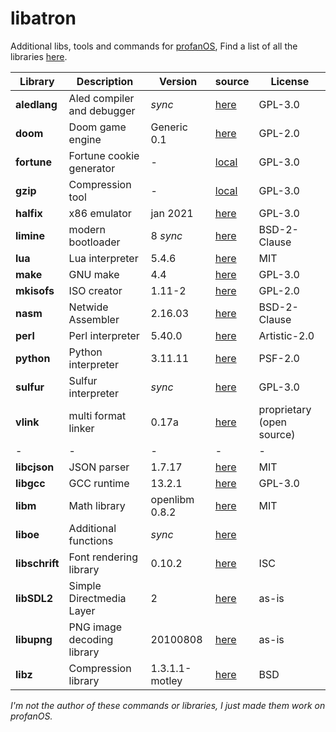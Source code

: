 # libatron

Additional libs, tools and commands for [profanOS](https://github.com/elydre/profanOS),
Find a list of all the libraries [here](https://github.com/elydre/profanOS/wiki/Dev-Links).

| Library | Description | Version | source | License |
|------|-------------|---------|--------|---------|
| **aledlang** | Aled compiler and debugger | *sync* | [here](https://github.com/elydre/aledlang) | GPL-3.0 |
| **doom** | Doom game engine | Generic 0.1 | [here](https://github.com/ozkl/doomgeneric) | GPL-2.0 |
| **fortune** | Fortune cookie generator | - | [local](cmd/fortune.c) | GPL-3.0 |
| **gzip** | Compression tool | - | [local](cmd/gzip.c) | GPL-3.0 |
| **halfix** | x86 emulator | jan 2021 | [here](https://github.com/nepx/halfix) | GPL-3.0 |
| **limine** | modern bootloader | 8 *sync* | [here](https://github.com/limine-bootloader/limine) | BSD-2-Clause |
| **lua** | Lua interpreter | 5.4.6 | [here](https://github.com/lua/lua) | MIT |
| **make** | GNU make | 4.4 | [here](https://www.gnu.org/software/make/) | GPL-3.0 |
| **mkisofs** | ISO creator | 1.11-2 | [here](https://sources.debian.org/src/mkisofs/1.11-2) | GPL-2.0 |
| **nasm** | Netwide Assembler | 2.16.03 | [here](https://www.nasm.us/) | BSD-2-Clause |
| **perl** | Perl interpreter | 5.40.0 | [here](https://www.perl.org/) | Artistic-2.0 |
| **python** | Python interpreter | 3.11.11 | [here](https://www.python.org/) | PSF-2.0 |
| **sulfur** | Sulfur interpreter | *sync* | [here](https://github.com/asqel/sulfur_lang) | GPL-3.0 |
| **vlink** | multi format linker | 0.17a | [here](https://web.archive.org/web/20221203014918/http://sun.hasenbraten.de/vlink/index.php?view=main) | proprietary (open source) |
| - | - | - | - | - |
| **libcjson** | JSON parser | 1.7.17 | [here](https://github.com/DaveGamble/cJSON) | MIT |
| **libgcc** | GCC runtime | 13.2.1 | [here](https://gcc.gnu.org/) | GPL-3.0 |
| **libm** | Math library | openlibm 0.8.2 | [here](https://github.com/JuliaMath/openlibm) | MIT |
| **liboe** | Additional functions | *sync* | [here](https://github.com/asqel/oeuf) | |
| **libschrift** | Font rendering library | 0.10.2| [here](https://github.com/tomolt/libschrift) | ISC |
| **libSDL2** | Simple Directmedia Layer | 2 | [here](https://github.com/libsdl-org/SDL/tree/SDL2) | as-is |
| **libupng** | PNG image decoding library | 20100808 | [here](https://github.com/elanthis/upng) | as-is |
| **libz** | Compression library | 1.3.1.1-motley | [here](https://github.com/openbsd/src/tree/master/lib/libz) | BSD |

*I'm not the author of these commands or libraries, I just made them work on profanOS.*
